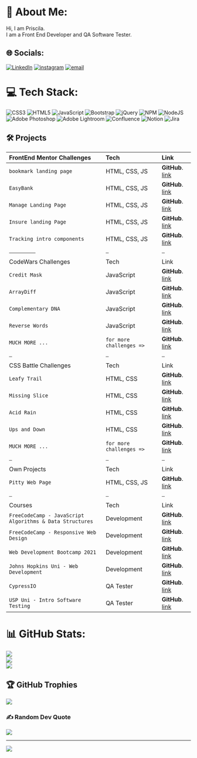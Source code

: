 # 💫 About Me:
Hi, I am Priscila.<br>I am a Front End Developer and QA Software Tester.<br>


## 🌐 Socials:
[![LinkedIn](https://img.shields.io/badge/LinkedIn-0077B5?style=for-the-badge&logo=linkedin&logoColor=white)](https://www.linkedin.com/in/priscila-bezerra-32181923/?locale=en_US) 
[![instagram](https://img.shields.io/badge/Instagram-E4405F?style=for-the-badge&logo=instagram&logoColor=white)](https://www.instagram.com/pittyh6/)
[![email](https://img.shields.io/badge/Gmail-D14836?style=for-the-badge&logo=gmail&logoColor=white)](mailto:pittyh6@gmail.com?subject=[GitHub])


# 💻 Tech Stack:
![CSS3](https://img.shields.io/badge/css3-%231572B6.svg?style=for-the-badge&logo=css3&logoColor=white) ![HTML5](https://img.shields.io/badge/html5-%23E34F26.svg?style=for-the-badge&logo=html5&logoColor=white) ![JavaScript](https://img.shields.io/badge/javascript-%23323330.svg?style=for-the-badge&logo=javascript&logoColor=%23F7DF1E) ![Bootstrap](https://img.shields.io/badge/bootstrap-%23563D7C.svg?style=for-the-badge&logo=bootstrap&logoColor=white) ![jQuery](https://img.shields.io/badge/jquery-%230769AD.svg?style=for-the-badge&logo=jquery&logoColor=white) ![NPM](https://img.shields.io/badge/NPM-%23000000.svg?style=for-the-badge&logo=npm&logoColor=white) ![NodeJS](https://img.shields.io/badge/node.js-6DA55F?style=for-the-badge&logo=node.js&logoColor=white) ![Adobe Photoshop](https://img.shields.io/badge/adobephotoshop-%2331A8FF.svg?style=for-the-badge&logo=adobephotoshop&logoColor=white) ![Adobe Lightroom](https://img.shields.io/badge/Adobe%20Lightroom-31A8FF.svg?style=for-the-badge&logo=Adobe%20Lightroom&logoColor=white) ![Confluence](https://img.shields.io/badge/confluence-%23172BF4.svg?style=for-the-badge&logo=confluence&logoColor=white) ![Notion](https://img.shields.io/badge/Notion-%23000000.svg?style=for-the-badge&logo=notion&logoColor=white) ![Jira](https://img.shields.io/badge/jira-%230A0FFF.svg?style=for-the-badge&logo=jira&logoColor=white)

## 🛠 Projects

| FrontEnd Mentor Challenges | Tech     | Link  |
| :-------- |:------- | :------------------------- |
| `bookmark landing page` | HTML, CSS, JS | **GitHub**. [link](https://github.com/pittyh6/bookmark_landing_page) |
| `EasyBank` | HTML, CSS, JS | **GitHub**. [link](https://github.com/pittyh6/Easybank-Challenge_3-12Mths-WebDevStudy-2022-2023) |
| `Manage Landing Page` | HTML, CSS, JS | **GitHub**. [link](https://github.com/pittyh6/manage-landing-page-master) |
| `Insure landing Page` | HTML, CSS, JS | **GitHub**. [link](https://github.com/pittyh6/insure-landing-page-master) |
| `Tracking intro components` | HTML, CSS, JS | **GitHub**. [link](https://github.com/pittyh6/project_tracking_intro_component) |
|⎯⎯⎯⎯⎯⎯⎯⎯⎯|⎯|⎯|
| CodeWars Challenges | Tech     | Link  |
| `Credit Mask` | JavaScript | **GitHub**. [link](https://github.com/pittyh6/codewars-4_5-12Mths-WebDevelopmentStudy-2022-2023/tree/master/CreditCardMask) |
| `ArrayDiff` | JavaScript | **GitHub**. [link](https://github.com/pittyh6/codewars-4_5-12Mths-WebDevelopmentStudy-2022-2023/tree/master/arrayDiff) |
| `Complementary DNA` | JavaScript | **GitHub**. [link](https://github.com/pittyh6/codewars-4_5-12Mths-WebDevelopmentStudy-2022-2023/tree/master/complementary_dna) |
| `Reverse Words` | JavaScript | **GitHub**. [link](https://github.com/pittyh6/codewars-4_5-12Mths-WebDevelopmentStudy-2022-2023/tree/master/reverseWords) |
| `MUCH MORE ...` | `for more challenges => ` | **GitHub**. [link](https://github.com/pittyh6/codewars-4_5-12Mths-WebDevelopmentStudy-2022-2023) |
|⎯|⎯|⎯|
|  CSS Battle Challenges | Tech     | Link |
| `Leafy Trail` | HTML, CSS | **GitHub**. [link](https://github.com/pittyh6/cssbattle-4_5-12Mths-WebDevelopmentStudy-2022-2023/tree/master/battle_1_pilot_battle/7_leafy_trail) |
| `Missing Slice` | HTML, CSS | **GitHub**. [link](https://github.com/pittyh6/cssbattle-4_5-12Mths-WebDevelopmentStudy-2022-2023/tree/master/battle_1_pilot_battle/6_missing_slice) |
| `Acid Rain` | HTML, CSS | **GitHub**. [link](https://github.com/pittyh6/cssbattle-4_5-12Mths-WebDevelopmentStudy-2022-2023/tree/master/battle_1_pilot_battle/5_acid_rain) |
| `Ups and Down` | HTML, CSS | **GitHub**. [link](https://github.com/pittyh6/cssbattle-4_5-12Mths-WebDevelopmentStudy-2022-2023/tree/master/battle_1_pilot_battle/4_ups_and_down) |
| `MUCH MORE ...` | `for more challenges => ` | **GitHub**. [link]() |
|⎯|⎯|⎯|
| Own Projects | Tech     | Link                |
| `Pitty Web Page` | HTML, CSS, JS | **GitHub**. [link](https://github.com/pittyh6/new_pitty_webpage-4-12Mths-WebDevStudy-2022-2023) |
|⎯|⎯|⎯|
| Courses | Tech | Link                |
| `FreeCodeCamp - JavaScript Algorithms & Data Structures` | Development| **GitHub**. [link](https://github.com/pittyh6/freeCodeCamp-JavaScript-algorithms-and-data-structures-4_5-12Mths-WebDevStudy-2022-2023) |
| `FreeCodeCamp - Responsive Web Design` | Development| **GitHub**. [link](https://github.com/pittyh6/freeCodeCamp-responsive_web_design-3e4-12Mths-WebDevStudy-2022-2023) |
| `Web Development Bootcamp 2021` | Development| **GitHub**. [link](https://github.com/pittyh6/Web_Development_Bootcamp_2021) |
| `Johns Hopkins Uni - Web Development` | Development| **GitHub**. [link](https://github.com/pittyh6/JohnsHopkinsUni_html-css-and-Javascript-for-Web-Developers_2-12Mths-WebDevStudy-2022-2023) |
| `CypressIO` | QA Tester | **GitHub**. [link](https://github.com/pittyh6/cypressIo_Testing-yr-first-application-12Mths-WebDevStudy-2022-2023) |
| `USP Uni - Intro Software Testing` | QA Tester | **GitHub**. [link](https://github.com/pittyh6/USP_Introduction-to-Software-Testing_12Mths-WebDevStudy-2022-2023) |




# 📊 GitHub Stats:
![](https://github-readme-stats.vercel.app/api?username=pittyh6&theme=dark&hide_border=false&include_all_commits=false&count_private=false)<br/>
![](https://github-readme-streak-stats.herokuapp.com/?user=pittyh6&theme=dark&hide_border=false)<br/>
![](https://github-readme-stats.vercel.app/api/top-langs/?username=pittyh6&theme=dark&hide_border=false&include_all_commits=false&count_private=false&layout=compact)

## 🏆 GitHub Trophies
![](https://github-profile-trophy.vercel.app/?username=pittyh6&theme=radical&no-frame=false&no-bg=false&margin-w=4)

### ✍️ Random Dev Quote
![](https://quotes-github-readme.vercel.app/api?type=horizontal&theme=radical)
<!--
### 😂 Random Dev Meme
<img src="https://random-memer.herokuapp.com/" width="512px"/>
-->
---
[![](https://visitcount.itsvg.in/api?id=pittyh6&icon=0&color=0)](https://visitcount.itsvg.in)
